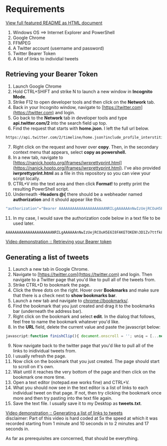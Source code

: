 # Requirements
[View full featured README as HTML document](https://nanick.hopto.org/IFRAMES/README.html)  

1.  Windows OS ==> Internet Explorer and PowerShell
2.  Google Chrome
3.  FFMPEG
4.  A Twitter account (username and password)
5.  Twitter Bearer Token
6.  A list of links to individial tweets

##     Retrieving your Bearer Token
   1.  Launch Google Chrome
   2.  Hold CTRL+SHIFT and strike N to launch a new window in **Incognito Mode**.
   3.  Strike F12 to open developer tools and then click on the **Network** tab.
   4.  Back in your Incognito window, navigate to [https://twitter.com](https://twitter.com) and login.
   5.  Go back to the **Network** tab in developer tools and type **api.twitter.com/2** into the search field up top.
   6.  Find the request that starts with **home.json**. I left the full url below.  
```html
https://api.twitter.com/2/timeline/home.json?include_profile_interstitial_type=1&include_blocking=1&include_blocked_by=1&include_followed_by=1&include_want_retweets=1&include_mute_edge=1&include_can_dm=1&include_can_media_tag=1&skip_status=1&cards_platform=Web-12&include_cards=1&include_composer_source=true&include_ext_alt_text=true&include_reply_count=1&tweet_mode=extended&include_entities=true&include_user_entities=true&include_ext_media_color=true&include_ext_media_availability=true&send_error_codes=true&simple_quoted_tweets=true&earned=1&count=20&lca=true&ext=mediaStats%2CcameraMoment
```
   7.  Right click on the request and hover over **copy**. Then, in the secondary context menu that appears, select **copy as powershell.**
   8.  In a new tab, navigate to [https://nanick.hopto.org/iframes/iwrprettyprint.html](https://nanick.hopto.org/iframes/iwrprettyprint.html). I've also provided **iwrprettyprint.html** as a file in this repository so you can view your script locally.
   9.  CTRL+V into the text area and then click **Format!** to pretty print the resulting PowerShell script.
   10.  Underneath **-Headers @{** there should be a webheader named **authorization** and it should appear like this.  
```ps1
"authorization"="Bearer AAAAAAAAAAAAAAAAAAAAANRILgAAAAAAnNwIzUejRCOuH5E6I8FAKETOKEN%3D1Zv7ttfk8LF81IUq16cHjhLTvJu4FA33AGWWjCpTnA";
```
   11.  In my case, I would save the authorization code below in a text file to be used later.
```ps1
AAAAAAAAAAAAAAAAAAAAANRILgAAAAAAnNwIzUejRCOuH5E6I8FAKETOKEN%3D1Zv7ttfk8LF81IUq16cHjhLTvJu4FA33AGWWjCpTnA
```
[Video demonstration :: Retrieving your Bearer token](https://nanick.hopto.org/IFRAMES/2.mp4)

##     Generating a list of tweets

   1.  Launch a new tab in Google Chrome.
   2.  Navigate to [https://twitter.com](https://twitter.com) and login. Then navigate to a Twitter page that you'd like to pull all of the tweets from.
   3.  Strike CTRL+D to bookmark the page.
   4.  Click the three dots on the right. Hover over **Bookmarks** and make sure that there is a check next to **show bookmarks bar**.
   5.  Launch a new tab and navigate to [chrome://bookmarks/](chrome://bookmarks/).
   6.  Find the bookmark that you just created and drag it to the bookmarks bar (underneath the address bar).
   7.  Right click on the bookmark and select **edit**. In the dialog that follows, feel free to name the bookmark whatever you'd like.
   8.  In the **URL** field, delete the current value and paste the javascript below:  
```js
javascript:function finishClip(){ document.onscroll = ''; uniq = [...new Set(tweets)]; var list = uniq.join("\n"); var ta = document.createElement("textarea"); ta.id = "neek"; ta.value = list; document.body.appendChild(ta); var t = document.getElementById("neek"); t.select(); return document.execCommand("copy"); }; function EOP(){ var top = document.scrollingElement.scrollTop; scrollit(); if(document.scrollingElement.scrollTop == top){ return true; } else { return false; } }; if (typeof tweets === "undefined") { var tweets = []; }; function logScrollValues(){ console.log("scrollheight: " + getScrollHeight() + " scrollTop: " + getScrollTop() + " sum: " + (getScrollHeight() - getScrollTop()) + " condtion met: " + (getScrollHeight() >= getScrollTop()) + " readyState: " + document.readyState); }; function getScrollHeight(){ return (document.scrollingElement.scrollHeight - 300); }; function getScrollTop(){ return (document.scrollingElement.scrollTop); }; function scrollit() { if(document.readyState != 'complete'){ setTimeout(function(){ console.log("waiting for document to load"); },2000); }; var z = document.body.getElementsByTagName("A"); for (var i = 0; i < z.length; i++) {  var current = z[i];  if (current.classList.length == 13) {  tweets.push(current.href);  }; }; document.scrollingElement.scrollBy(0, 650); }; if(typeof scrollog == 'undefined'){ var scrollog = function () {  scrollit(); logScrollValues(); }; }; if(document.onscroll != scrollog){ document.onscroll = function (){ scrollog(); setTimeout(function(){ scrollog(); },4000); }; }; scrollit(); var eop = EOP(); if(eop){ finishClip(); setTimeout(function(){ alert("you've reached the end of the page. All tweets have been copied to the clipboard!"); },2000); };
```
   9.  Now navigate back to the twitter page that you'd like to pull all of the links to inidividual tweets from.
   10.  I usually refresh the page.
   11.  Now click on the bookmark that you just created. The page should start to scroll on it's own.
   12.  Wait until it reaches the very bottom of the page and then click on the bookmark one more time.
   13.  Open a text editor (notepad.exe works fine) and CTRL+V.
   14.  What you should now see in the text editor is a list of links to each individual tweet on that page. If not, then try clicking the bookmark once more and then try pasting into the text file again.
   15.  Save the text file. I usually save it to my Desktop as **tweets.txt**.

[Video demonstration :: Generating a list of links to tweets](https://nanick.hopto.org/IFRAMES/_twitorial.mp4)  
disclaimer: Part of this video is hard coded at 5x the speed at which it was recorded starting from 1 minute and 10 seconds in to 2 minutes and 17 seconds in.

As far as prerequisites are concerned, that should be everything.
